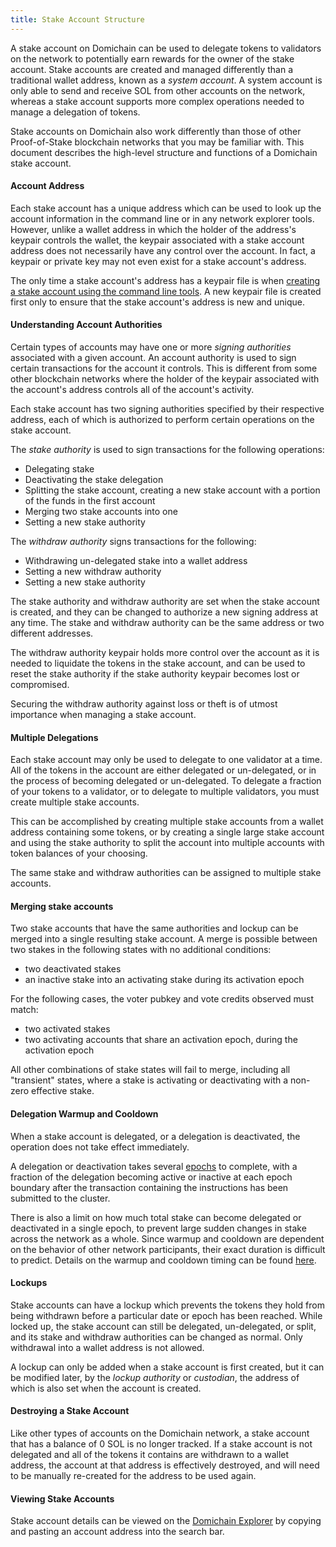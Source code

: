 ```yaml
---
title: Stake Account Structure
---
```


A stake account on Domichain can be used to delegate tokens to validators on
the network to potentially earn rewards for the owner of the stake account.
Stake accounts are created and managed differently than a traditional wallet
address, known as a _system account_. A system account is only able to send and
receive SOL from other accounts on the network, whereas a stake account supports
more complex operations needed to manage a delegation of tokens.

Stake accounts on Domichain also work differently than those of other Proof-of-Stake
blockchain networks that you may be familiar with. This document describes the
high-level structure and functions of a Domichain stake account.

#### Account Address

Each stake account has a unique address which can be used to look up the account
information in the command line or in any network explorer tools. However,
unlike a wallet address in which the holder of the address's keypair controls
the wallet, the keypair associated with a stake account address does not necessarily have
any control over the account. In fact, a keypair or private key may not even
exist for a stake account's address.

The only time a stake account's address has a keypair file is when [creating
a stake account using the command line tools](../cli/delegate-stake.md#create-a-stake-account).
A new keypair file is created first only to ensure that the stake account's
address is new and unique.

#### Understanding Account Authorities

Certain types of accounts may have one or more _signing authorities_
associated with a given account. An account authority is used to sign certain
transactions for the account it controls. This is different from
some other blockchain networks where the holder of the keypair associated with
the account's address controls all of the account's activity.

Each stake account has two signing authorities specified by their respective address,
each of which is authorized to perform certain operations on the stake account.

The _stake authority_ is used to sign transactions for the following operations:

- Delegating stake
- Deactivating the stake delegation
- Splitting the stake account, creating a new stake account with a portion of the
  funds in the first account
- Merging two stake accounts into one
- Setting a new stake authority

The _withdraw authority_ signs transactions for the following:

- Withdrawing un-delegated stake into a wallet address
- Setting a new withdraw authority
- Setting a new stake authority

The stake authority and withdraw authority are set when the stake account is
created, and they can be changed to authorize a new signing address at any time.
The stake and withdraw authority can be the same address or two different
addresses.

The withdraw authority keypair holds more control over the account as it is
needed to liquidate the tokens in the stake account, and can be used to reset
the stake authority if the stake authority keypair becomes lost or compromised.

Securing the withdraw authority against loss or theft is of utmost importance
when managing a stake account.

#### Multiple Delegations

Each stake account may only be used to delegate to one validator at a time.
All of the tokens in the account are either delegated or un-delegated, or in the
process of becoming delegated or un-delegated. To delegate a fraction of your
tokens to a validator, or to delegate to multiple validators, you must create
multiple stake accounts.

This can be accomplished by creating multiple stake accounts from a wallet
address containing some tokens, or by creating a single large stake account
and using the stake authority to split the account into multiple accounts
with token balances of your choosing.

The same stake and withdraw authorities can be assigned to multiple
stake accounts.

#### Merging stake accounts

Two stake accounts that have the same authorities and lockup can be merged into
a single resulting stake account. A merge is possible between two stakes in the
following states with no additional conditions:

- two deactivated stakes
- an inactive stake into an activating stake during its activation epoch

For the following cases, the voter pubkey and vote credits observed must match:

- two activated stakes
- two activating accounts that share an activation epoch, during the activation epoch

All other combinations of stake states will fail to merge, including all "transient"
states, where a stake is activating or deactivating with a non-zero effective stake.

#### Delegation Warmup and Cooldown

When a stake account is delegated, or a delegation is deactivated, the operation
does not take effect immediately.

A delegation or deactivation takes several [epochs](../terminology.md#epoch)
to complete, with a fraction of the delegation becoming active or inactive at
each epoch boundary after the transaction containing the instructions has been
submitted to the cluster.

There is also a limit on how much total stake can become delegated or
deactivated in a single epoch, to prevent large sudden changes in stake across
the network as a whole. Since warmup and cooldown are dependent on the behavior
of other network participants, their exact duration is difficult to predict.
Details on the warmup and cooldown timing can be found
[here](../cluster/stake-delegation-and-rewards.md#stake-warmup-cooldown-withdrawal).

#### Lockups

Stake accounts can have a lockup which prevents the tokens they hold from being
withdrawn before a particular date or epoch has been
reached. While locked up, the stake account can still be delegated, un-delegated,
or split, and its stake and withdraw authorities can be changed as normal. Only
withdrawal into a wallet address is not allowed.

A lockup can only be added when a stake account is first created, but it can be
modified later, by the _lockup authority_ or _custodian_, the address of which
is also set when the account is created.

#### Destroying a Stake Account

Like other types of accounts on the Domichain network, a stake account that has a
balance of 0 SOL is no longer tracked. If a stake account is not delegated
and all of the tokens it contains are withdrawn to a wallet address, the account
at that address is effectively destroyed, and will need to be manually
re-created for the address to be used again.

#### Viewing Stake Accounts

Stake account details can be viewed on the [Domichain Explorer](http://explorer.solana.com/accounts)
by copying and pasting an account address into the search bar.

